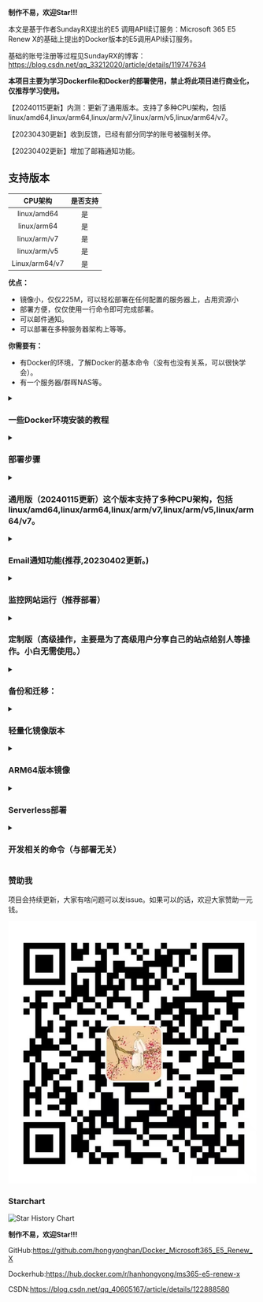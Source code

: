 **制作不易，欢迎Star!!!**  

本文是基于作者SundayRX提出的E5 调用API续订服务：Microsoft 365 E5 Renew X的基础上提出的Docker版本的E5调用API续订服务。

基础的账号注册等过程见SundayRX的博客：https://blog.csdn.net/qq_33212020/article/details/119747634


**本项目主要为学习Dockerfile和Docker的部署使用，禁止将此项目进行商业化，仅推荐学习使用。**

【20240115更新】内测：更新了通用版本。支持了多种CPU架构，包括linux/amd64,linux/arm64,linux/arm/v7,linux/arm/v5,linux/arm64/v7。

【20230430更新】收到反馈，已经有部分同学的账号被强制关停。

【20230402更新】增加了邮箱通知功能。

## 支持版本

|    CPU架构     | 是否支持 |
| :------------: | :------: |
|  linux/amd64   |    是    |
|  linux/arm64   |    是    |
|  linux/arm/v7  |    是    |
|  linux/arm/v5  |    是    |
|  Linux/arm64/v7  |    是    |



**优点：**

- 镜像小，仅仅225M，可以轻松部署在任何配置的服务器上，占用资源小
- 部署方便，仅仅使用一行命令即可完成部署。
- 可以邮件通知。
- 可以部署在多种服务器架构上等等。

**你需要有：**

- 有Docker的环境，了解Docker的基本命令（没有也没有关系，可以很快学会）。
- 有一个服务器/群晖NAS等。







 <details>
<summary><h3> 一些Docker环境安装的教程</h3></summary>

   - Docker环境搭建：https://www.jianshu.com/p/996e08b7976d
   
   - 史上最全Docker环境安装指南：https://zhuanlan.zhihu.com/p/82269806
 </details>

<details>

<summary><h3> 部署步骤</h3></summary>

1. 运行MS365 E5 Renew X镜像，得到容器。


   ```
   docker run -d -p 1066:1066 -e TZ=Asia/Shanghai -e sender="by123@163.com" -e pwd="UNxxxxxxxxN" -e receiver="4dddqqq9dd6@qq.com"  -e adminpwd="123456" hanhongyong/ms365-e5-renew-x:pubemail
   ```

   修改-e后面的内容，其中 sender = '123456@163.com'为发送邮件的邮箱。
      receiver = '789456@qq.com'为接收邮件的邮箱。其中pwd为发送邮箱的授权码。授权码获取方式为，进入网页版163邮箱，点击设置，点击POP3/SMTP/IMAP，点击授权密码管理，新增授权码即可。
      adminpwd为web界面的登录密码。

2. 服务访问：输入ip:1066.

![image-20220211205438949](README.assets/image-20220211205438949.png)

</details>

<details>
<summary><h3>通用版（20240115更新）这个版本支持了多种CPU架构，包括linux/amd64,linux/arm64,linux/arm/v7,linux/arm/v5,linux/arm64/v7。</h3></summary>

  - 增加了通用版本：这个版本支持了多种CPU架构，包括linux/amd64,linux/arm64,linux/arm/v7,linux/arm/v5,linux/arm64/v7。

  - 这个版本后续不增加其他新的功能，需要手动去设置密码（版本太多，有些指令不同版本不一样），如果你有其他版本需求，欢迎发issue.

```
docker run -d -p 1066:1066 -e TZ=Asia/Shanghai --name ms365  hanhongyong/ms365-e5-renew-x:general
```

 </details>



<details>
<summary><h3>Email通知功能(推荐,20230402更新。)</h3></summary>

   - email通知版本主要实现了检测部署的账号是否全部都正常运行。该版本会每天定时发送邮件来通知是否账号全部运行。
   
   - 该版本内测使用了一个月，目前没发现什么太大的问题。
   
   - 关于修改通知邮箱。推荐使用163邮箱。修改-e后面的内容，其中 sender = '123456@163.com'为发送邮件的邮箱。
      receiver = '789456@qq.com'为接收邮件的邮箱。其中pwd为发送邮箱的授权码。授权码获取方式为，进入网页版163邮箱，点击设置，点击POP3/SMTP/IMAP，点击授权密码管理，新增授权码即可。
      adminpwd为web界面的登录密码。
   
   - 关于版本。已发布x86机器和arm64v8，其他版本需要可以发issue，会尽快补充。
   - 发送邮件的日志的位置:/opt/test.log
   - 发送邮件的时间为每天18点。可以通过crontab命令修改。
   
   - x86版本：


    docker run -d -p 1066:1066 -e TZ=Asia/Shanghai -e sender="by123@163.com" -e pwd="UNxxxxxxxxN" -e receiver="4dddqqq9dd6@qq.com"  -e adminpwd="123456" hanhongyong/ms365-e5-renew-x:pubemail

   - arm64v8版本：


    docker run -d -p 1066:1066 -e TZ=Asia/Shanghai -e sender="byxxx@163.com" -e pwd="UxxxxWWN" -e receiver="41xxxxx@qq.com" -e adminpwd="123456" hanhongyong/ms365-e5-renew-x:arm64v8


 </details>

 <details>
<summary><h3> 监控网站运行（推荐部署）</h3></summary>
   [见文档](https://github.com/hongyonghan/Docker_Microsoft365_E5_Renew_X/blob/main/monitoring_service.md/)
 </details>


<details>
<summary><h3> 定制版（高级操作，主要是为了高级用户分享自己的站点给别人等操作。小白无需使用。）</h3></summary>

   ```
   docker run -d -p 1066:1066 -v /root/Docker_Microsoft365_E5_Renew_X/Microsoft365_E5_Renew_X/Deploy:/app/Deploy  hanhongyong/ms365-e5-renew-x:latest
   ```

  其中-p为暴露服务器的端口（前面的1066，可以自行修改）和暴露容器的端口（后面的1066，可以自行修改，这个端口是在Config.xml中指定的开放的端口）；-v为数据卷的挂载，前面的Deploy指的是服务器中的Deploy文件夹（可以修改，但是必须是绝对路径），/app/Deploy指的是容器内的文件夹（不能修改）；--name为容器的名字。
 </details>



<details>
<summary> <h3>备份和迁移：</h3></summary>
 

  所有的配置文件都放在/app文件路径下，如果您以后有迁移的需要可以用命令将容器中/app路径下的文件复制出来。或者在一开始的时候就可以挂载数据卷到您的之前的全部文件中。如：
  ```
docker run -d -p 1066:1066 -v /root/Docker_Microsoft365_E5_Renew_X/Microsoft365_E5_Renew_X/:/app/ hanhongyong/ms365-e5-renew-x:latest
  ```
  如此便可以实现您所要求的配置文件备份的功能，且您的容器中的文件和服务器主机中文件是一样的。

  </details>
 <details>
<summary><h3> 轻量化镜像版本</h3></summary>

 **为了使得容器更加稳定且好用（小白专用），latest版本中添加了vim等软件，并且更换了基础镜像，会有点大。如果介意，请使用slim版本**
   ```
   docker pull hanhongyong/ms365-e5-renew-x:slim
   ```
   下面部署命令时版本也改为slim版本即可。slim版本仅为225M。
   建议使用latest版本，这个版本持续修改完善下去，slim版本仅为资源受限的主机使用。

 </details>

<details>
<summary><h3>ARM64版本镜像</h3></summary>

   ```
   docker pull hanhongyong/ms365-e5-renew-x:arm
   ```
   ```
   docker run -d -p 1066:1066 -e TZ=Asia/Shanghai --name ms365  hanhongyong/ms365-e5-renew-x:arm
   ```
   这个版本是基础版本，没有邮件通知等功能。如果需要邮件通知功能。
 </details>

<details>
<summary><h3>Serverless部署</h3></summary>

没有服务器的同学们，可以使用koyeb进行部署。点击下面按钮一键部署:
> [![Deploy to Koyeb](https://www.koyeb.com/static/images/deploy/button.svg)](https://app.koyeb.com/deploy?type=docker&image=docker.io/hanhongyong/ms365-e5-renew-x&name=web-renew&ports=1066;http;/)

koyeb部署:感谢[gd1214b](https://github.com/hongyonghan/Docker_Microsoft365_E5_Renew_X/issues/5)提出的解决方案。
具体见文件: [ReadMe_Serverless.md](./ReadMe_Serverless.md) 

注意：类似于heroku和koyeb等云容器平台，都会有重启实例的现象，不过heroku是每天强制重启，koyeb是隔几天重启一次。每次重启都会丢失实例在部署后的所有更改，造成数据丢失。请大家注意。感谢[ChirmyRam](https://github.com/hongyonghan/Docker_Microsoft365_E5_Renew_X/issues/15)给出的提醒。

</details>

<details>
<summary><h3>开发相关的命令（与部署无关）</h3></summary>



```
##构建镜像
docker build -t ms365-e5-renew-x .
docker tag ms365-e5-renew-x:latest hanhongyong/ms365-e5-renew-x:latest

#上传镜像
docker push hanhongyong/ms365-e5-renew-x:latest
#登录dockerhub
docker login
#使用buildx编译arm架构的镜像
docker buildx build --push --tag hanhongyong/ms365-e5-renew-x:arm --platform linux/arm64/v8 -f Dockerfile_arm .
```

</details>

### 赞助我

项目会持续更新，大家有啥问题可以发issue。如果可以的话，欢迎大家赞助一元钱。

![image-20220211205438949](README.assets/zhifubao.jpg)



### Starchart

![Star History Chart](https://api.star-history.com/svg?repos=hongyonghan/Docker_Microsoft365_E5_Renew_X&type=Date)

**制作不易，欢迎Star!!!**

GitHub:https://github.com/hongyonghan/Docker_Microsoft365_E5_Renew_X

Dockerhub:https://hub.docker.com/r/hanhongyong/ms365-e5-renew-x

CSDN:https://blog.csdn.net/qq_40605167/article/details/122888580



